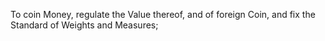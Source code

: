 To coin Money, regulate the Value thereof, and of foreign Coin, and fix the Standard of Weights and Measures;
